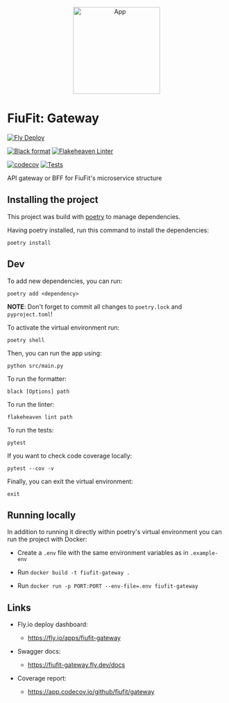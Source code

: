 <p align="center">
  <img alt="App" src="https://firebasestorage.googleapis.com/v0/b/fiufit.appspot.com/o/fiufit-logo.png?alt=media&token=39f3ae3f-34d1-4fb3-96ca-8707adf2bc37" height="200" />
</p>


# FiuFit: Gateway

[![Fly Deploy](https://github.com/fiufit/gateway/actions/workflows/fly.yml/badge.svg?branch=main)](https://github.com/fiufit/gateway/actions/workflows/fly.yml)

[![Black format](https://github.com/fiufit/gateway/actions/workflows/python-black.yml/badge.svg?branch=main)](https://github.com/fiufit/gateway/actions/workflows/python-black.yml)
[![Flakeheaven Linter](https://github.com/fiufit/gateway/actions/workflows/python-flake.yml/badge.svg?branch=main)](https://github.com/fiufit/gateway/actions/workflows/python-flake.yml)

[![codecov](https://codecov.io/gh/fiufit/gateway/branch/main/graph/badge.svg?token=NRRA48UTP5)](https://codecov.io/gh/fiufit/gateway)
[![Tests](https://github.com/fiufit/gateway/actions/workflows/python-app.yml/badge.svg?branch=main)](https://github.com/fiufit/gateway/actions/workflows/python-app.yml)

API gateway or BFF for FiuFit's microservice structure

## Installing the project

This project was build with [poetry](https://python-poetry.org/docs/) to manage dependencies.

Having poetry installed, run this command to install the dependencies:

```
poetry install
```

## Dev

To add new dependencies, you can run:

```
poetry add <dependency>
```

**NOTE**: Don't forget to commit all changes to `poetry.lock` and `pyproject.toml`! 

To activate the virtual environment run:

```
poetry shell
```

Then, you can run the app using:

```
python src/main.py
```

To run the formatter:

```
black [Options] path
```

To run the linter:

```
flakeheaven lint path
```

To run the tests:

```
pytest
```

If you want to check code coverage locally:

```
pytest --cov -v
```

Finally, you can exit the virtual environment:

```
exit
```

## Running locally

In addition to running it directly within poetry's virtual environment you can run the project with Docker:

* Create a `.env` file with the same environment variables as in `.example-env`

* Run `docker build -t fiufit-gateway .`

* Run `docker run -p PORT:PORT --env-file=.env fiufit-gateway`

## Links

- Fly.io deploy dashboard:

    - https://fly.io/apps/fiufit-gateway

- Swagger docs:

    - https://fiufit-gateway.fly.dev/docs

- Coverage report:

    - https://app.codecov.io/github/fiufit/gateway
